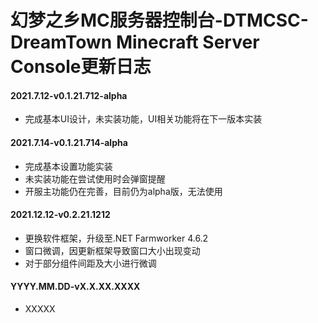 # 幻梦之乡MC服务器控制台-DTMCSC-DreamTown Minecraft Server Console更新日志

#### 2021.7.12-v0.1.21.712-alpha
- 完成基本UI设计，未实装功能，UI相关功能将在下一版本实装

#### 2021.7.14-v0.1.21.714-alpha
- 完成基本设置功能实装
- 未实装功能在尝试使用时会弹窗提醒
- 开服主功能仍在完善，目前仍为alpha版，无法使用

#### 2021.12.12-v0.2.21.1212
- 更换软件框架，升级至.NET Farmworker 4.6.2
- 窗口微调，因更新框架导致窗口大小出现变动
- 对于部分组件间距及大小进行微调

#### YYYY.MM.DD-vX.X.XX.XXXX
- XXXXX